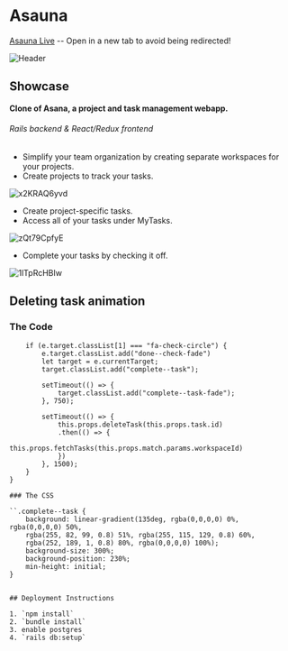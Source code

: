 # Asauna

[Asauna Live](https://asauna.herokuapp.com/?#/) -- Open in a new tab to avoid being redirected!

![Header](https://user-images.githubusercontent.com/49211034/61145478-677af980-a48c-11e9-8902-2f06f3f68548.png)


## Showcase

__Clone of Asana, a project and task management webapp.__
###### Rails backend & React/Redux frontend

* Simplify your team organization by creating separate workspaces for your projects.
* Create projects to track your tasks.

![x2KRAQ6yvd](https://user-images.githubusercontent.com/49211034/61146890-ed4c7400-a48f-11e9-9eaf-26540a0fab37.gif)

* Create project-specific tasks.
* Access all of your tasks under MyTasks.

![zQt79CpfyE](https://user-images.githubusercontent.com/49211034/61148180-0c98d080-a493-11e9-962c-9da88e4507fa.gif)

* Complete your tasks by checking it off.

![1lTpRcHBIw](https://user-images.githubusercontent.com/49211034/61148298-4ff33f00-a493-11e9-8e20-57a5c4e04afc.gif)


## Deleting task animation

### The Code
```handleRemove(e) {
    if (e.target.classList[1] === "fa-check-circle") {
        e.target.classList.add("done--check-fade")
        let target = e.currentTarget;
        target.classList.add("complete--task");

        setTimeout(() => {
            target.classList.add("complete--task-fade");
        }, 750);

        setTimeout(() => {
            this.props.deleteTask(this.props.task.id)
            .then(() => {
                this.props.fetchTasks(this.props.match.params.workspaceId)
            })
        }, 1500);
    }
}

### The CSS

``.complete--task {
    background: linear-gradient(135deg, rgba(0,0,0,0) 0%, rgba(0,0,0,0) 50%, 
    rgba(255, 82, 99, 0.8) 51%, rgba(255, 115, 129, 0.8) 60%, 
    rgba(252, 189, 1, 0.8) 80%, rgba(0,0,0,0) 100%);
    background-size: 300%;
    background-position: 230%;
    min-height: initial;
}


## Deployment Instructions

1. `npm install`
2. `bundle install`
3. enable postgres
4. `rails db:setup`
